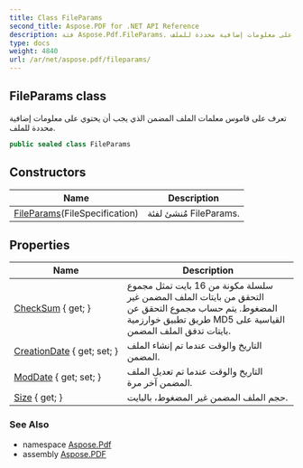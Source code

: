 ```yaml
---
title: Class FileParams
second_title: Aspose.PDF for .NET API Reference
description: فئة Aspose.Pdf.FileParams. تعرف على قاموس معلمات الملف المضمن الذي يجب أن يحتوي على معلومات إضافية محددة للملف
type: docs
weight: 4840
url: /ar/net/aspose.pdf/fileparams/
---
```

## FileParams class

تعرف على قاموس معلمات الملف المضمن الذي يجب أن يحتوي على معلومات إضافية محددة للملف.

```csharp
public sealed class FileParams
```

## Constructors

| Name | Description |
| --- | --- |
| [FileParams](fileparams/)(FileSpecification) | مُنشئ لفئة FileParams. |

## Properties

| Name | Description |
| --- | --- |
| [CheckSum](../../aspose.pdf/fileparams/checksum/) { get; } | سلسلة مكونة من 16 بايت تمثل مجموع التحقق من بايتات الملف المضمن غير المضغوط. يتم حساب مجموع التحقق عن طريق تطبيق خوارزمية MD5 القياسية على بايتات تدفق الملف المضمن. |
| [CreationDate](../../aspose.pdf/fileparams/creationdate/) { get; set; } | التاريخ والوقت عندما تم إنشاء الملف المضمن. |
| [ModDate](../../aspose.pdf/fileparams/moddate/) { get; set; } | التاريخ والوقت عندما تم تعديل الملف المضمن آخر مرة. |
| [Size](../../aspose.pdf/fileparams/size/) { get; } | حجم الملف المضمن غير المضغوط، بالبايت. |

### See Also

* namespace [Aspose.Pdf](../../aspose.pdf/)
* assembly [Aspose.PDF](../../)